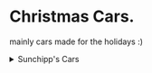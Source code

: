 # Christmas Cars.
mainly cars made for the holidays :)

<details>
  
  <summary>Sunchipp's Cars</summary>
  
  * Christmas F1
  * Jen's Speeder (Christmas Livery)
</details>

